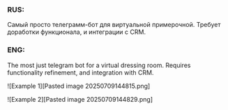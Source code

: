 ### RUS:
Самый просто телеграмм-бот для виртуальной примерочной. Требует доработки функционала, и интеграции с CRM.

### ENG:
The most just telegram bot for a virtual dressing room. Requires functionality refinement, and integration with CRM.

![Example 1][Pasted image 20250709144815.png]

![Example 2][Pasted image 20250709144829.png]
